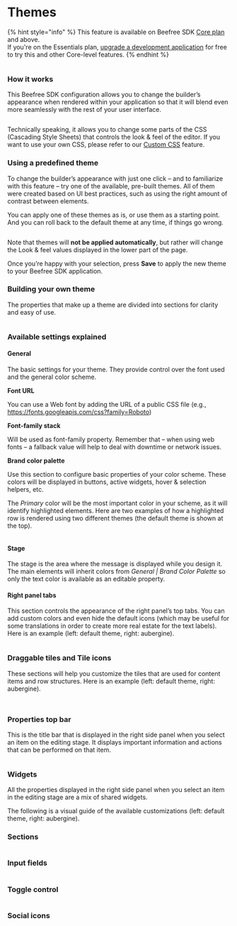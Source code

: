 # Themes

{% hint style="info" %}
This feature is available on Beefree SDK [Core plan](https://dam.beefree.io/pluginpricing) and above.\
If you're on the Essentials plan, [upgrade a development application](../../getting-started/readme/development-applications.md) for free to try this and other Core-level features.
{% endhint %}

<figure><img src="../../.gitbook/assets/gif-base_hi-res_2.gif" alt=""><figcaption></figcaption></figure>

### How it works <a href="#how-it-works" id="how-it-works"></a>

This Beefree SDK configuration allows you to change the builder’s appearance when rendered within your application so that it will blend even more seamlessly with the rest of your user interface.

<figure><img src="../../.gitbook/assets/2custom_look_dev-1024x626.png" alt=""><figcaption></figcaption></figure>

Technically speaking, it allows you to change some parts of the CSS (Cascading Style Sheets) that controls the look & feel of the editor. If you want to use your own CSS, please refer to our [Custom CSS](custom-css.md) feature.

### Using a predefined theme <a href="#using-a-predefined-theme" id="using-a-predefined-theme"></a>

To change the builder’s appearance with just one click – and to familiarize with this feature – try one of the available, pre-built themes. All of them were created based on UI best practices, such as using the right amount of contrast between elements.

You can apply one of these themes as is, or use them as a starting point. And you can roll back to the default theme at any time, if things go wrong.

<figure><img src="../../.gitbook/assets/3themes-1024x398 (1).png" alt=""><figcaption></figcaption></figure>

Note that themes will **not be applied automatically**, but rather will change the Look & feel values displayed in the lower part of the page.

Once you’re happy with your selection, press **Save** to apply the new theme to your Beefree SDK application.

### Building your own theme <a href="#building-your-own-theme" id="building-your-own-theme"></a>

The properties that make up a theme are divided into sections for clarity and easy of use.

<figure><img src="../../.gitbook/assets/4settings-1024x522.png" alt=""><figcaption></figcaption></figure>

### Available settings explained <a href="#available-settings-explained" id="available-settings-explained"></a>

#### General

The basic settings for your theme. They provide control over the font used and the general color scheme.

**Font URL**

You can use a Web font by adding the URL of a public CSS file (e.g., https://fonts.googleapis.com/css?family=Roboto)

**Font-family stack**

Will be used as font-family property. Remember that – when using web fonts – a fallback value will help to deal with downtime or network issues.

**Brand color palette**

Use this section to configure basic properties of your color scheme. These colors will be displayed in buttons, active widgets, hover & selection helpers, etc.

The _Primary_ color will be the most important color in your scheme, as it will identify highlighted elements. Here are two examples of how a highlighted row is rendered using two different themes (the default theme is shown at the top).

<figure><img src="../../.gitbook/assets/5brand-2.png" alt=""><figcaption></figcaption></figure>

#### Stage

The stage is the area where the message is displayed while you design it. The main elements will inherit colors from _General | Brand Color Palette_ so only the text color is available as an editable property.

#### Right panel tabs

This section controls the appearance of the right panel’s top tabs. You can add custom colors and even hide the default icons (which may be useful for some translations in order to create more real estate for the text labels). Here is an example (left: default theme, right: aubergine).

<figure><img src="../../.gitbook/assets/6tabs-1024x72.png" alt=""><figcaption></figcaption></figure>

### Draggable tiles and Tile icons

These sections will help you customize the tiles that are used for content items and row structures. Here is an example  (left: default theme, right: aubergine).

<figure><img src="../../.gitbook/assets/7tiles-1024x363.png" alt=""><figcaption></figcaption></figure>

<figure><img src="../../.gitbook/assets/8tiles2-1024x422.png" alt=""><figcaption></figcaption></figure>

### Properties top bar

This is the title bar that is displayed in the right side panel when you select an item on the editing stage. It displays important information and actions that can be performed on that item.

<figure><img src="../../.gitbook/assets/9row_prop-1024x57.png" alt=""><figcaption></figcaption></figure>

### Widgets

All the properties displayed in the right side panel when you select an item in the editing stage are a mix of shared widgets.

The following is a visual guide of the available customizations (left: default theme, right: aubergine).

### **Sections**

<figure><img src="../../.gitbook/assets/10section-1-1024x62.png" alt=""><figcaption></figcaption></figure>

### **Input fields**

<figure><img src="../../.gitbook/assets/11inputs-1-1024x153.png" alt=""><figcaption></figcaption></figure>

### **Toggle control**

<figure><img src="../../.gitbook/assets/12toggle-1-1024x69.png" alt=""><figcaption></figcaption></figure>

### **Social icons**

<figure><img src="../../.gitbook/assets/13icons_1.png" alt=""><figcaption></figcaption></figure>

<figure><img src="../../.gitbook/assets/14icons_2.png" alt=""><figcaption></figcaption></figure>
